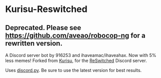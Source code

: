 # Kurisu-Reswitched
## Deprecated. Please see https://github.com/aveao/robocop-ng for a rewritten version.
A Discord server bot by 916253 and ihaveamac/ihaveahax. Now with 5% less memes! Forked from [Kurisu](https://github.com/nh-server/Kurisu), for the [ReSwitched](https://reswitched.tech/start) Discord server.

Uses [discord.py](https://github.com/Rapptz/discord.py). Be sure to use the latest version for best results.
